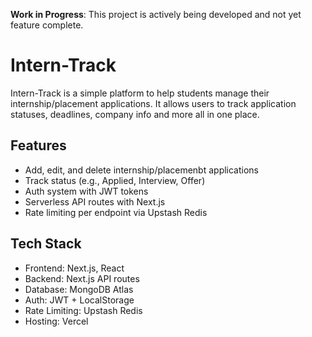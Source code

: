 **Work in Progress**: This project is actively being developed and not yet feature complete.

# Intern-Track
Intern-Track is a simple platform to help students manage their internship/placement applications. It allows users to track application statuses, deadlines, company info and more all in one place.

## Features
- Add, edit, and delete internship/placemenbt applications  
- Track status (e.g., Applied, Interview, Offer)  
- Auth system with JWT tokens  
- Serverless API routes with Next.js  
- Rate limiting per endpoint via Upstash Redis  

## Tech Stack
- Frontend: Next.js, React
- Backend: Next.js API routes
- Database: MongoDB Atlas
- Auth: JWT + LocalStorage
- Rate Limiting: Upstash Redis
- Hosting: Vercel